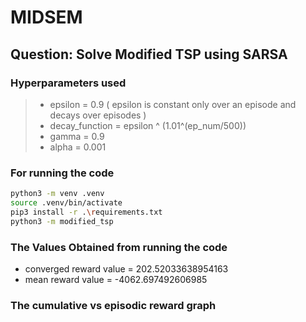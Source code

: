 # MIDSEM
## Question: Solve Modified TSP using SARSA

### Hyperparameters used
> - epsilon = 0.9 ( epsilon is constant only over an episode and decays over episodes )
> - decay_function = epsilon ^ (1.01^(ep_num/500))
> - gamma = 0.9
> - alpha = 0.001

### For running the code
```bash
python3 -m venv .venv
source .venv/bin/activate
pip3 install -r .\requirements.txt
python3 -m modified_tsp
```
### The Values Obtained from running the code

- converged reward value = 202.52033638954163
- mean reward value = -4062.697492606985

### The cumulative vs episodic reward graph

